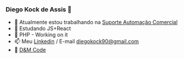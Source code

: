 ### Diego Kock de Assis 👋

- 🔭 Atualmente estou trabalhando na <a href="https://objetivasolucoes.com.br/">Suporte Automação Comercial</a>
- 🌱 Estudando JS+React
- 🐘 PHP - Working on it
- 📫 Meu <a href="https://www.linkedin.com/in/diego-kock-de-assis/">Linkedin</a> / E-mail diegokock90@gmail.com
- 🏢 <a href="https://demcode.com.br/">D&M Code</a>
